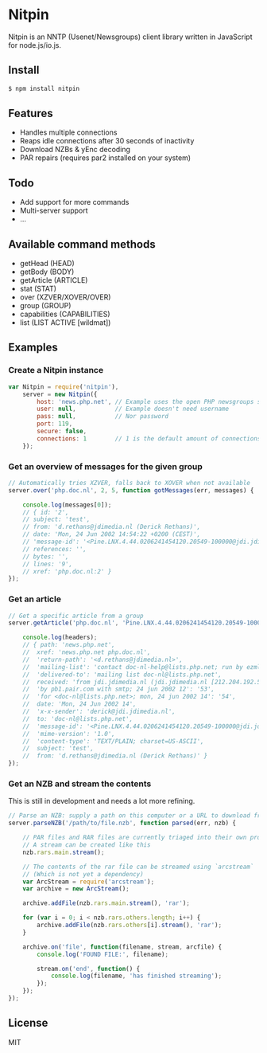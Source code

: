 # Nitpin

Nitpin is an NNTP (Usenet/Newsgroups) client library written in JavaScript for node.js/io.js.

## Install

```bash
$ npm install nitpin
```

## Features

* Handles multiple connections
* Reaps idle connections after 30 seconds of inactivity
* Download NZBs & yEnc decoding
* PAR repairs (requires par2 installed on your system)

## Todo

* Add support for more commands
* Multi-server support
* ...

## Available command methods

* getHead (HEAD)
* getBody (BODY)
* getArticle (ARTICLE)
* stat (STAT)
* over (XZVER/XOVER/OVER)
* group (GROUP)
* capabilities (CAPABILITIES)
* list (LIST ACTIVE [wildmat])

## Examples

### Create a Nitpin instance

```javascript
var Nitpin = require('nitpin'),
    server = new Nitpin({
        host: 'news.php.net', // Example uses the open PHP newsgroups server
        user: null,           // Example doesn't need username
        pass: null,           // Nor password
        port: 119,
        secure: false,
        connections: 1        // 1 is the default amount of connections
    });
```

### Get an overview of messages for the given group

```javascript
// Automatically tries XZVER, falls back to XOVER when not available
server.over('php.doc.nl', 2, 5, function gotMessages(err, messages) {

    console.log(messages[0]);
    // { id: '2',
    // subject: 'test',
    // from: 'd.rethans@jdimedia.nl (Derick Rethans)',
    // date: 'Mon, 24 Jun 2002 14:54:22 +0200 (CEST)',
    // 'message-id': '<Pine.LNX.4.44.0206241454120.20549-100000@jdi.jdimedia.nl>',
    // references: '',
    // bytes: '',
    // lines: '9',
    // xref: 'php.doc.nl:2' }
});
```

### Get an article

```javascript
// Get a specific article from a group
server.getArticle('php.doc.nl', 'Pine.LNX.4.44.0206241454120.20549-100000@jdi.jdimedia.nl', function gotArticle(err, headers, body) {

    console.log(headers);
    // { path: 'news.php.net',
    //  xref: 'news.php.net php.doc.nl',
    //  'return-path': '<d.rethans@jdimedia.nl>',
    //  'mailing-list': 'contact doc-nl-help@lists.php.net; run by ezmlm',
    //  'delivered-to': 'mailing list doc-nl@lists.php.net',
    //  received: 'from jdi.jdimedia.nl (jdi.jdimedia.nl [212.204.192.51])\n\tby jdi.jdimedia.nl (8.12.4/8.12.4) with ESMTP id g5OCsM6M021379\r',
    //  'by pb1.pair.com with smtp; 24 jun 2002 12': '53',
    //  'for <doc-nl@lists.php.net>; mon, 24 jun 2002 14': '54',
    //  date: 'Mon, 24 Jun 2002 14',
    //  'x-x-sender': 'derick@jdi.jdimedia.nl',
    //  to: 'doc-nl@lists.php.net',
    //  'message-id': '<Pine.LNX.4.44.0206241454120.20549-100000@jdi.jdimedia.nl>',
    //  'mime-version': '1.0',
    //  'content-type': 'TEXT/PLAIN; charset=US-ASCII',
    //  subject: 'test',
    //  from: 'd.rethans@jdimedia.nl (Derick Rethans)' }
});
```

### Get an NZB and stream the contents

This is still in development and needs a lot more refining.

```javascript
// Parse an NZB: supply a path on this computer or a URL to download from
server.parseNZB('/path/to/file.nzb', function parsed(err, nzb) {

    // PAR files and RAR files are currently triaged into their own properties
    // A stream can be created like this
    nzb.rars.main.stream();

    // The contents of the rar file can be streamed using `arcstream`
    // (Which is not yet a dependency)
    var ArcStream = require('arcstream');
    var archive = new ArcStream();

    archive.addFile(nzb.rars.main.stream(), 'rar');

    for (var i = 0; i < nzb.rars.others.length; i++) {
        archive.addFile(nzb.rars.others[i].stream(), 'rar');
    }

    archive.on('file', function(filename, stream, arcfile) {
        console.log('FOUND FILE:', filename);

        stream.on('end', function() {
            console.log(filename, 'has finished streaming');
        });
    });
});
```

## License

MIT